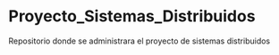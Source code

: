 # Proyecto_Sistemas_Distribuidos
Repositorio donde se administrara el proyecto de sistemas distribuidos
